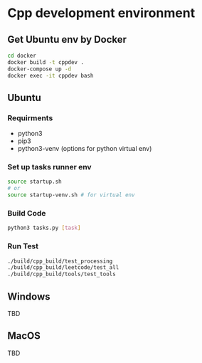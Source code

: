 # Cpp development environment

## Get Ubuntu env by Docker

```bash
cd docker
docker build -t cppdev .
docker-compose up -d
docker exec -it cppdev bash
```

## Ubuntu

### Requirments

* python3
* pip3
* python3-venv (options for python virtual env)

### Set up tasks runner env

```bash
source startup.sh
# or
source startup-venv.sh # for virtual env
```

### Build Code

```bash
python3 tasks.py [task]
```

### Run Test

```bash
./build/cpp_build/test_processing
./build/cpp_build/leetcode/test_all
./build/cpp_build/tools/test_tools
```

## Windows

TBD

## MacOS

TBD